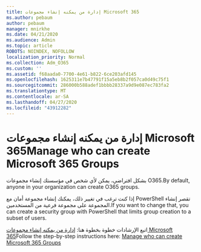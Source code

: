 ```yaml
---
title: إدارة من يمكنه إنشاء مجموعات Microsoft 365
ms.author: pebaum
author: pebaum
manager: mnirkhe
ms.date: 04/21/2020
ms.audience: Admin
ms.topic: article
ROBOTS: NOINDEX, NOFOLLOW
localization_priority: Normal
ms.collection: Adm_O365
ms.custom: ''
ms.assetid: f68aada0-7700-4e61-b822-6ce203afd145
ms.openlocfilehash: 1625311e7b47791f15a5eb8b2f057ca0d49c75f1
ms.sourcegitcommit: 286000b588adef1bbbb28337a9d9e087ec783fa2
ms.translationtype: MT
ms.contentlocale: ar-SA
ms.lasthandoff: 04/27/2020
ms.locfileid: "43912282"
---
```

# <a name="manage-who-can-create-microsoft-365-groups"></a><span data-ttu-id="920b2-102">إدارة من يمكنه إنشاء مجموعات Microsoft 365</span><span class="sxs-lookup"><span data-stu-id="920b2-102">Manage who can create Microsoft 365 Groups</span></span>

<span data-ttu-id="920b2-103">بشكل افتراضي، يمكن لأي شخص في مؤسستك إنشاء مجموعات O365.</span><span class="sxs-lookup"><span data-stu-id="920b2-103">By default, anyone in your organization can create O365 groups.</span></span>
  
<span data-ttu-id="920b2-104">إذا كنت ترغب في تغيير ذلك، يمكنك إنشاء مجموعة أمان مع PowerShell تقصر إنشاء المجموعة على مجموعة فرعية من المستخدمين.</span><span class="sxs-lookup"><span data-stu-id="920b2-104">If you want to change that, you can create a security group with PowerShell that limits group creation to a subset of users.</span></span>
  
<span data-ttu-id="920b2-105">اتبع الإرشادات خطوة بخطوة هنا: [إدارة من يمكنه إنشاء مجموعات Microsoft 365](https://docs.microsoft.com/office365/admin/create-groups/manage-creation-of-groups)</span><span class="sxs-lookup"><span data-stu-id="920b2-105">Follow the step-by-step instructions here: [Manage who can create Microsoft 365 Groups](https://docs.microsoft.com/office365/admin/create-groups/manage-creation-of-groups)</span></span>
  

